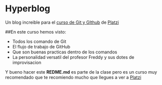 # Hyperblog
Un blog increible para el [curso de Git y GIthub](https://platzi.com/cursos/git-github/ "curso de Git y GIthub") de [Platzi](https://platzi.com "Platzi")

##En este curso hemos visto:
* Todos los comando de Git
* El flujo de trabajo de GitHub
* Que son buenas practicas dentro de los comandos 
* La personalidad versatil del profesor Freddy y sus dotes de improvisacion 

Y bueno hacer este **REDME.md** es parte de la clase pero es un curso muy recomendado que te recomiendo mucho que llegues a ver a [Platzi](http://platzi.com "Platzi")
